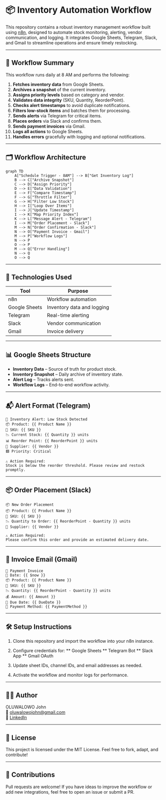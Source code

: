 # 📦 Inventory Automation Workflow

This repository contains a robust inventory management workflow built using [n8n](https://n8n.io), designed to automate stock monitoring, alerting, vendor communication, and logging. It integrates Google Sheets, Telegram, Slack, and Gmail to streamline operations and ensure timely restocking.

---

## 🧠 Workflow Summary

This workflow runs daily at 8 AM and performs the following:

1. **Fetches inventory data** from Google Sheets.
2. **Archives a snapshot** of the current inventory.
3. **Assigns priority levels** based on category and vendor.
4. **Validates data integrity** (SKU, Quantity, ReorderPoint).
5. **Checks alert timestamps** to avoid duplicate notifications.
6. **Filters low-stock items** and batches them for processing.
7. **Sends alerts** via Telegram for critical items.
8. **Places orders** via Slack and confirms them.
9. **Sends payment invoices** via Gmail.
10. **Logs all actions** to Google Sheets.
11. **Handles errors** gracefully with logging and optional notifications.

---

## 🗂️ Workflow Architecture

```mermaid
graph TD
    A["Schedule Trigger - 8AM"] --> B["Get Inventory Log"]
    B --> C["Archive Snapshot"]
    C --> D["Assign Priority"]
    D --> E["Data Validation"]
    E --> F["Compare Timestamp"]
    F --> G["Throttle Filter"]
    G --> H["Filter Low Stock"]
    H --> I["Loop Over Items"]
    I --> J["Update Timestamp"]
    I --> K["Map Priority Index"]
    K --> L["Message Alert - Telegram"]
    I --> M["Order Placement - Slack"]
    M --> N["Order Confirmation - Slack"]
    N --> O["Payment Invoice - Gmail"]
    M --> P["Workflow Logs"]
    N --> P
    O --> P
    M --> Q["Error Handling"]
    N --> Q
    O --> Q

```

---

## 🔧 Technologies Used

| Tool          | Purpose                      |
|---------------|------------------------------|
| n8n           | Workflow automation          |
| Google Sheets | Inventory data and logging   |
| Telegram      | Real-time alerting           |
| Slack         | Vendor communication         |
| Gmail         | Invoice delivery             |

---

## 📊 Google Sheets Structure

- **Inventory Data** – Source of truth for product stock.  
- **Inventory Snapshot** – Daily archive of inventory state.  
- **Alert Log** – Tracks alerts sent.  
- **Workflow Logs** – End-to-end workflow activity.  

---

## 📬 Alert Format (Telegram)

```text
🚨 Inventory Alert: Low Stock Detected  
📦 Product: {{ Product Name }}  
🔢 SKU: {{ SKU }}  
📉 Current Stock: {{ Quantity }} units  
📊 Reorder Point: {{ ReorderPoint }} units  
👤 Supplier: {{ Vendor }}  
🟥 Priority: Critical  

⚠️ Action Required:  
Stock is below the reorder threshold. Please review and restock promptly.
```

---

## 📦 Order Placement (Slack)

```text
📦 New Order Placement  
📦 Product: {{ Product Name }}  
🔢 SKU: {{ SKU }}  
📉 Quantity to Order: {{ ReorderPoint - Quantity }} units  
👤 Supplier: {{ Vendor }}  

⚠️ Action Required:  
Please confirm this order and provide an estimated delivery date.
```

---

## 🧾 Invoice Email (Gmail)

```text
🧾 Payment Invoice  
📅 Date: {{ $now }}  
📦 Product: {{ Product Name }}  
🔢 SKU: {{ SKU }}  
📉 Quantity: {{ ReorderPoint - Quantity }} units  
💰 Amount: {{ Amount }}  
📅 Due Date: {{ DueDate }}  
🏦 Payment Method: {{ PaymentMethod }}
```

---

## 🛠️ Setup Instructions
1. Clone this repository and import the workflow into your n8n instance.
2. Configure credentials for:
    ** Google Sheets
    ** Telegram Bot
    ** Slack App
    ** Gmail OAuth

3. Update sheet IDs, channel IDs, and email addresses as needed.
4. Activate the workflow and monitor logs for performance.

---

## 🧑‍💻 Author
OLUWALOWO John   
📧 oluwalowojohn@gmail.com   
🎨 [LinkedIn](https://[n8n.io](https://linkedin.com/in/oluwalowojohn/))

---

## 📄 License
This project is licensed under the MIT License. Feel free to fork, adapt, and contribute!

---

## 🙌 Contributions
Pull requests are welcome! If you have ideas to improve the workflow or add new integrations, feel free to open an issue or submit a PR.
